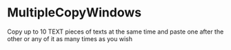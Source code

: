 # MultipleCopyWindows
Copy up to 10 TEXT pieces of texts at the same time and paste one after the other or any of it as many times as you wish
